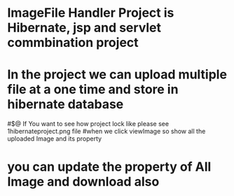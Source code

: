 # ImageFile Handler Project is Hibernate, jsp and servlet commbination project


# In the project we can upload multiple file at a one time and store in hibernate database

#$@ If You want to see how project lock like please see 1hibernateproject.png file
#when we click viewImage so show all the uploaded Image and its property

# you can update the property of All Image and download also
